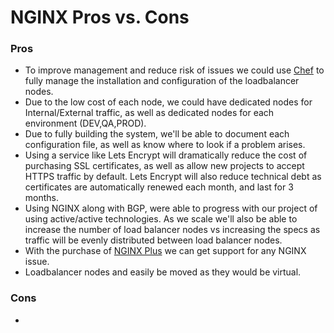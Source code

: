 # NGINX Pros vs. Cons


### Pros

- To improve management and reduce risk of issues we could use [Chef](https://chef.io/) to fully manage the installation and configuration of the loadbalancer nodes.
- Due to the low cost of each node, we could have dedicated nodes for Internal/External traffic, as well as dedicated nodes for each environment (DEV,QA,PROD).
- Due to fully building the system, we'll be able to document each configuration file, as well as know where to look if a problem arises.
- Using a service like Lets Encrypt will dramatically reduce the cost of purchasing SSL certificates, as well as allow new projects to accept HTTPS traffic by default. Lets Encrypt will also reduce technical debt as certificates are automatically renewed each month, and last for 3 months.
- Using NGINX along with BGP, were able to progress with our project of using active/active technologies. As we scale we'll also be able to increase the number of load balancer nodes vs increasing the specs as traffic will be evenly distributed between load balancer nodes.
- With the purchase of [NGINX Plus](https://www.nginx.com/products/pricing/) we can get support for any NGINX issue.
- Loadbalancer nodes and easily be moved as they would be virtual.


### Cons

- 